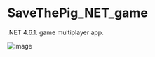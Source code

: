 # SaveThePig_NET_game
.NET 4.6.1. game multiplayer app.


![image](https://github.com/antobrito/SaveThePig_NET_game/assets/63981661/8e82720f-a9e7-4661-9d75-25d6223d7a2b)

